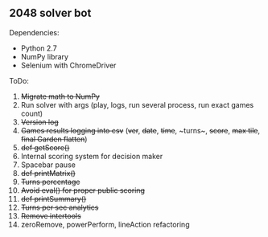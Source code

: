 2048 solver bot
---------------

Dependencies:

 - Python 2.7
 - NumPy library
 - Selenium with ChromeDriver

ToDo:

 1. ~~Migrate math to NumPy~~
 2. Run solver with args (play, logs, run several process, run exact games count)
 3. ~~Version log~~
 4. ~~Games results logging into csv~~ (~~ver~~, ~~date~~, ~~time~~, ~turns~, ~~score~~, ~~max tile~~, ~~final Garden flatten~~)
 5. ~~def getScore()~~
 6. Internal scoring system for decision maker
 7. Spacebar pause
 8. ~~def printMatrix()~~
 9. ~~Turns percentage~~
 10. ~~Avoid eval() for proper public scoring~~
 11. ~~def printSummary()~~
 12. ~~Turns per sec analytics~~
 13. ~~Remove intertools~~
 14. zeroRemove, powerPerform, lineAction refactoring
